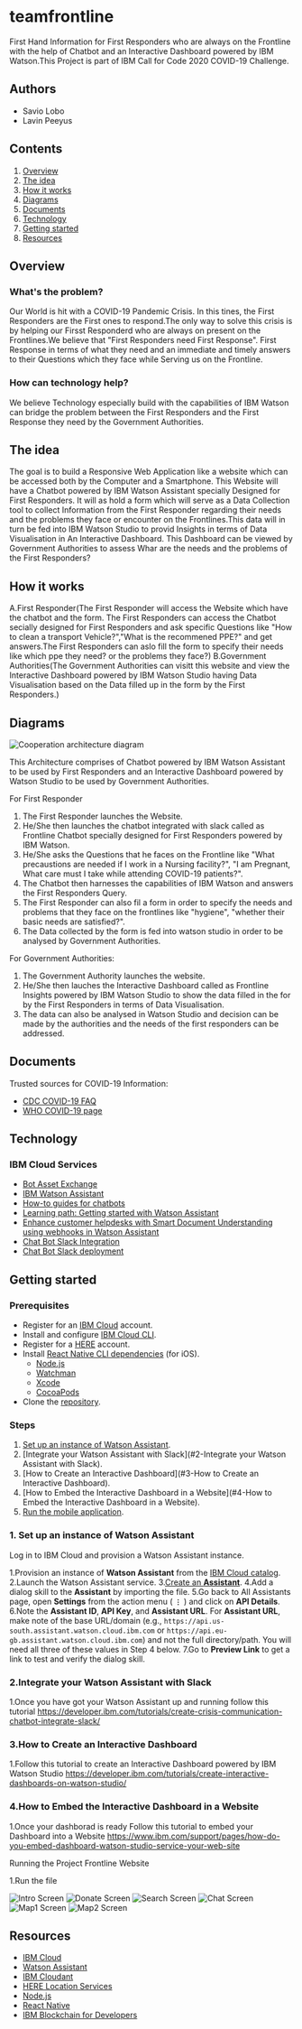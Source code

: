 # teamfrontline
First Hand Information for First Responders who are always on the Frontline with the help of Chatbot and an Interactive Dashboard powered by IBM Watson.This Project is part of IBM Call for Code 2020 COVID-19 Challenge.

## Authors

- Savio Lobo
- Lavin Peeyus

## Contents

1. [Overview](#overview)
2. [The idea](#the-idea)
3. [How it works](#how-it-works)
4. [Diagrams](#diagrams)
5. [Documents](#documents)
6. [Technology](#technology)
7. [Getting started](#getting-started)
8. [Resources](#resources)


## Overview

### What's the problem?

Our World is hit with a COVID-19 Pandemic Crisis. In this tines, the First Responders are the First ones to respond.The only way to solve this crisis is by helping our Firsst Responderd who are always on present on the Frontlines.We believe that "First Responders need First Response". First Response in terms of what they need and an immediate and timely answers to their Questions which they face while Serving us on the Frontline. 

### How can technology help?

We believe Technology especially build with the capabilities of IBM Watson can bridge the problem between the First Responders and the First Response they need by the Government Authorities.

## The idea

The goal is to build a Responsive Web Application like a website which can be accessed both by the Computer and a Smartphone. This Website will have a Chatbot powered by IBM Watson Assistant specially Designed for First Responders. It will as hold a form which will serve as a Data Collection tool to collect Information from the First Responder regarding their needs and the problems they face or encounter on the Frontlines.This data will in turn be fed into IBM Watson Studio to provid Insights in terms of Data Visualisation in An Interactive Dashboard. This Dashboard can be viewed by Government Authorities to assess Whar are the needs and the problems of the First Responders?

## How it works

A.First Responder(The First Responder will access the Website which have the chatbot and the form. The First Responders can access the Chatbot secially designed for First Responders and ask specific Questions like "How to clean a transport Vehicle?","What is the recommened PPE?" and get answers.The First Responders can aslo fill the form to specify their needs like which ppe they need? or the problems they face?)
B.Government Authorities(The Government Authorities can visitt this website and view the Interactive Dashboard powered by IBM Watson Studio having Data Visualisation based on the Data filled up in the form by the First Responders.)

## Diagrams

![Cooperation architecture diagram](/images/architecture-diagram.png)

This Architecture comprises of Chatbot powered by IBM Watson Assistant to be used by First Responders and an Interactive Dashboard powered by Watson Studio to be used by Government Authorities.  

For First Responder
1. The First Responder launches the Website.
2. He/She then launches the chatbot integrated with slack called as Frontline Chatbot specially designed for First Responders powered by IBM Watson.
3. He/She asks the Questions that he faces on the Frontline like "What precaustions are needed if I work in a Nursing facility?", "I am Pregnant, What care must I take while attending COVID-19 patients?".
4. The Chatbot then harnesses the capabilities of IBM Watson and answers the First Responders Query.
5. The First Responder can also fil a form in order to specify the needs and problems that they face on the frontlines like "hygiene", "whether their basic needs are satisfied?".
6. The Data collected by the form is fed into watson studio in order to be analysed by Government Authorities.

For Government Authorities:
1. The Government Authority launches the website.
2. He/She then lauches the Interactive Dashboard called as Frontline Insights powered by IBM Watson Studio to show the data filled in the for by the First Responders in terms of Data Visualisation.
3. The data can also be analysed in Watson Studio and decision can be made by the authorities and the needs of the first responders can be addressed.

## Documents

Trusted sources for COVID-19 Information:
- [CDC COVID-19 FAQ](https://www.cdc.gov/coronavirus/2019-ncov/faq.html)
- [WHO COVID-19 page](https://www.who.int/health-topics/coronavirus)


## Technology

### IBM Cloud Services

- [Bot Asset Exchange](https://developer.ibm.com/code/exchanges/bots/)
- [IBM Watson Assistant](https://www.ibm.com/cloud/watson-assistant/)
- [How-to guides for chatbots](https://www.ibm.com/watson/how-to-build-a-chatbot)
- [Learning path: Getting started with Watson Assistant](https://developer.ibm.com/series/learning-path-watson-assistant/)
- [Enhance customer helpdesks with Smart Document Understanding using webhooks in Watson Assistant](https://developer.ibm.com/patterns/enhance-customer-help-desk-with-smart-document-understanding/)
- [Chat Bot Slack Integration](https://developer.ibm.com/technologies/artificial-intelligence/videos/integrating-watson-assistant-with-slack-using-built-in-integrations/#)
- [Chat Bot Slack deployment](https://cloud.ibm.com/docs/assistant?topic=assistant-deploy-slack)


## Getting started

### Prerequisites

- Register for an [IBM Cloud](https://www.ibm.com/account/reg/us-en/signup?formid=urx-42793&eventid=cfc-2020?cm_mmc=OSocial_Blog-_-Audience+Developer_Developer+Conversation-_-WW_WW-_-cfc-2020-ghub-starterkit-cooperation_ov75914&cm_mmca1=000039JL&cm_mmca2=10008917) account.
- Install and configure [IBM Cloud CLI](https://cloud.ibm.com/docs/cli?topic=cloud-cli-getting-started#overview).
- Register for a [HERE](https://developer.here.com/ref/IBM_starterkit_Disasters2020?create=Freemium-Basic) account.
- Install [React Native CLI dependencies](https://reactnative.dev/docs/getting-started.html) (for iOS).
    - [Node.js](https://nodejs.org/en/)
    - [Watchman](https://facebook.github.io/watchman/docs/install.html)
    - [Xcode](https://itunes.apple.com/us/app/xcode/id497799835?mt=12)
    - [CocoaPods](https://guides.cocoapods.org/using/getting-started.html)
- Clone the [repository](https://github.com/Call-for-Code/Solution-Starter-Kit-Cooperation-2020).

### Steps

1. [Set up an instance of Watson Assistant](#1-set-up-an-instance-of-watson-assistant).
1. [Integrate your Watson Assistant with Slack](#2-Integrate your Watson Assistant with Slack).
1. [How to Create an Interactive Dashboard](#3-How to Create an Interactive Dashboard).
1. [How to Embed the Interactive Dashboard in a Website](#4-How to Embed the Interactive Dashboard in a Website).
1. [Run the mobile application](#5-run-the-mobile-application).

### 1. Set up an instance of Watson Assistant

Log in to IBM Cloud and provision a Watson Assistant instance.

1.Provision an instance of **Watson Assistant** from the [IBM Cloud catalog](https://cloud.ibm.com/catalog/services/watson-assistant).
2.Launch the Watson Assistant service.
3.[Create an **Assistant**](https://cloud.ibm.com/docs/assistant?topic=assistant-assistant-add).
4.Add a dialog skill to the **Assistant** by importing the  file.
5.Go back to All Assistants page, open **Settings** from the action menu ( **`⋮`** ) and click on **API Details**.
6.Note the **Assistant ID**, **API Key**, and **Assistant URL**. For **Assistant URL**, make note of the base URL/domain (e.g., `https://api.us-south.assistant.watson.cloud.ibm.com` or `https://api.eu-gb.assistant.watson.cloud.ibm.com`) and not the full directory/path. You will need all three of these values in Step 4 below.
7.Go to **Preview Link** to get a link to test and verify the dialog skill.

### 2.Integrate your Watson Assistant with Slack

1.Once you have got your Watson Assistant up and running follow this tutorial https://developer.ibm.com/tutorials/create-crisis-communication-chatbot-integrate-slack/

### 3.How to Create an Interactive Dashboard

1.Follow this tutorial to create an Interactive Dashboard powered by IBM Watson Studio https://developer.ibm.com/tutorials/create-interactive-dashboards-on-watson-studio/

### 4.How to Embed the Interactive Dashboard in a Website

1.Once your dashborad is ready Follow this tutorial to embed your Dashboard into a Website https://www.ibm.com/support/pages/how-do-you-embed-dashboard-watson-studio-service-your-web-site
 
Running the Project Frontline Website

1.Run the file 




![Intro Screen](/images/0-screen-home.png)
![Donate Screen](/images/1-screen-donate.png)
![Search Screen](/images/2-screen-search.png)
![Chat Screen](/images/5-screen-chat.png)
![Map1 Screen](/images/3-screen-map.png)
![Map2 Screen](/images/4-screen-map.png)

## Resources

- [IBM Cloud](https://www.ibm.com/cloud)
- [Watson Assistant](https://cloud.ibm.com/docs/assistant?topic=assistant-getting-started)
- [IBM Cloudant](https://cloud.ibm.com/docs/Cloudant?topic=cloudant-overview)
- [HERE Location Services](https://developer.here.com/documentation)
- [Node.js](https://nodejs.org)
- [React Native](https://reactnative.dev/)
- [IBM Blockchain for Developers](https://developer.ibm.com/technologies/blockchain/)


